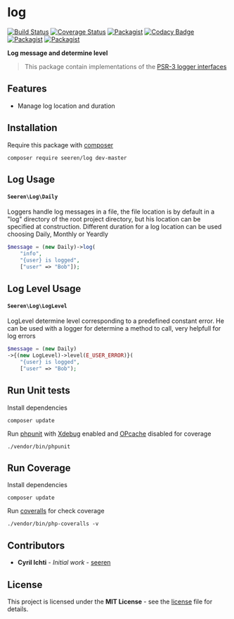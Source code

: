 # log
[![Build Status](https://travis-ci.org/seeren/log.svg?branch=master)](https://travis-ci.org/seeren/log) [![Coverage Status](https://coveralls.io/repos/github/seeren/log/badge.svg?branch=master)](https://coveralls.io/github/seeren/log?branch=master) [![Packagist](https://img.shields.io/packagist/dt/seeren/log.svg)](https://packagist.org/packages/seeren/log/stats) [![Codacy Badge](https://api.codacy.com/project/badge/Grade/79594fda319241f787ac5342cb0a1836)](https://www.codacy.com/app/seeren/log?utm_source=github.com&amp;utm_medium=referral&amp;utm_content=seeren/log&amp;utm_campaign=Badge_Grade) [![Packagist](https://img.shields.io/packagist/v/seeren/log.svg)](https://packagist.org/packages/seeren/log) [![Packagist](https://img.shields.io/packagist/l/seeren/log.svg)](LICENSE)

**Log message and determine level**
> This package contain implementations of the [PSR-3 logger interfaces](https://github.com/php-fig/fig-standards/blob/master/accepted/PSR-3-logger-interface.md)

## Features
* Manage log location and  duration

## Installation
Require this package with [composer](https://getcomposer.org/)
```
composer require seeren/log dev-master
```

## Log Usage

#### `Seeren\Log\Daily`
Loggers handle log messages in a file, the file location is by default in a "log" directory of the root project directory, but his location can be specified at construction.  Different duration for a log location can be used choosing Daily, Monthly or Yeardly

```php
$message = (new Daily)->log(
    "info",
    "{user} is logged",
    ["user" => "Bob"]);
```

## Log Level Usage

#### `Seeren\Log\LogLevel`
LogLevel determine level corresponding to a predefined constant error. He can be used with a logger for determine a method to call, very helpfull for log errors
```php
$message = (new Daily)
->{(new LogLevel)->level(E_USER_ERROR)}(
    "{user} is logged",
    ["user" => "Bob");
```

## Run Unit tests
Install dependencies
```
composer update
```
Run [phpunit](https://phpunit.de/) with [Xdebug](https://xdebug.org/) enabled and [OPcache](http://php.net/manual/fr/book.opcache.php) disabled for coverage
```
./vendor/bin/phpunit
```
## Run Coverage
Install dependencies
```
composer update
```
Run [coveralls](https://coveralls.io/) for check coverage
```
./vendor/bin/php-coveralls -v
```

##  Contributors
* **Cyril Ichti** - *Initial work* - [seeren](https://github.com/seeren)

## License
This project is licensed under the **MIT License** - see the [license](LICENSE) file for details.